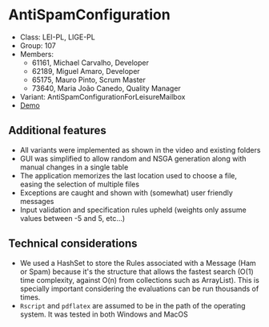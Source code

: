 # AntiSpamConfiguration

- Class: LEI-PL, LIGE-PL
- Group: 107
- Members:
  - 61161, Michael Carvalho, Developer
  - 62189, Miguel Amaro, Developer
  - 65175, Mauro Pinto, Scrum Master
  - 73640, Maria João Canedo, Quality Manager
- Variant: AntiSpamConfigurationForLeisureMailbox
- [Demo](https://www.youtube.com/watch?v=1bhlzjUAcjE)

## Additional features

- All variants were implemented as shown in the video and existing folders
- GUI was simplified to allow random and NSGA generation along with manual changes in a single table
- The application memorizes the last location used to choose a file, easing the selection of multiple files
- Exceptions are caught and shown with (somewhat) user friendly messages
- Input validation and specification rules upheld (weights only assume values between -5 and 5, etc...)

## Technical considerations

- We used a HashSet to store the Rules associated with a Message (Ham or Spam) because
 it's the structure that allows the fastest search
 (O(1) time complexity, against O(n) from collections such as ArrayList).
 This is specially important considering the evaluations can be run thousands of times. 
- `Rscript` and `pdflatex` are assumed to be in the path of the operating system.
 It was tested in both Windows and MacOS
